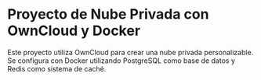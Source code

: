 # Proyecto de Nube Privada con OwnCloud y Docker
Este proyecto utiliza OwnCloud para crear una nube privada personalizable. Se configura con Docker utilizando PostgreSQL como base de datos y Redis como sistema de caché.
